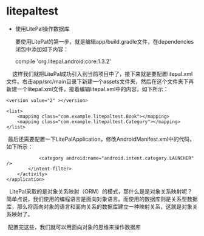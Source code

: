 

# litepaltest
*   使用LitePal操作数据库

    要使用LitePal的第一步，就是编辑app/build.gradle文件，在dependencies闭包中添加如下内容：

     compile 'org.litepal.android:core:1.3.2'
     
     这样我们就把LitePal成功引入到当前项目中了，接下来就是要配置litepal.xml文件。右击app/src/main目录下新建一个assets文件夹，然后在这个文件夹下再新建一个litepal.xml文件，接着编辑litepal.xml中的内容，如下所示：
     <?xml version="1.0" encoding="utf-8"?>
<litepal>
    <dbname value="BookStore" ></dbname>

    <version value="2" ></version>

    <list>
        <mapping class="com.example.litepaltest.Book"></mapping>
        <mapping class="com.example.litepaltest.Category"></mapping>
    </list>
</litepal>

  最后还需要配置一下LitePalApplication，修改AndroidManifest.xml中的代码，如下所示：
  <application
        android:name="org.litepal.LitePalApplication"
        android:allowBackup="true"
        android:icon="@mipmap/ic_launcher"
        android:label="@string/app_name"
        android:supportsRtl="true"
        android:theme="@style/AppTheme">
        <activity android:name=".MainActivity">
            <intent-filter>
                <action android:name="android.intent.action.MAIN" />

                <category android:name="android.intent.category.LAUNCHER" />
            </intent-filter>
        </activity>
    </application>
    
   
  LitePal采取的是对象关系映射（ORM）的模式，那什么是是对象关系映射呢？简单点说，我们使用的编程语言是面向对象语言。而使用的数据库则是关系型数据库，那么将面向对象的语言和面向关系的数据库建立一种映射关系，这就是对象关系映射了。 
  
  配置完这些，我们就可以用面向对象的思维来操作数据库
